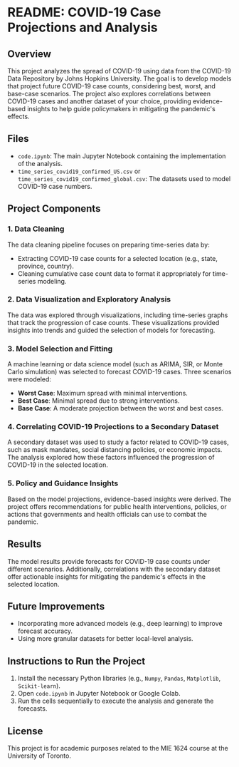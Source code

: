 # README: COVID-19 Case Projections and Analysis

## Overview
This project analyzes the spread of COVID-19 using data from the COVID-19 Data Repository by Johns Hopkins University. The goal is to develop models that project future COVID-19 case counts, considering best, worst, and base-case scenarios. The project also explores correlations between COVID-19 cases and another dataset of your choice, providing evidence-based insights to help guide policymakers in mitigating the pandemic's effects.

## Files
- `code.ipynb`: The main Jupyter Notebook containing the implementation of the analysis.
- `time_series_covid19_confirmed_US.csv` or `time_series_covid19_confirmed_global.csv`: The datasets used to model COVID-19 case numbers.
  
## Project Components

### 1. Data Cleaning
The data cleaning pipeline focuses on preparing time-series data by:
- Extracting COVID-19 case counts for a selected location (e.g., state, province, country).
- Cleaning cumulative case count data to format it appropriately for time-series modeling.

### 2. Data Visualization and Exploratory Analysis
The data was explored through visualizations, including time-series graphs that track the progression of case counts. These visualizations provided insights into trends and guided the selection of models for forecasting.

### 3. Model Selection and Fitting
A machine learning or data science model (such as ARIMA, SIR, or Monte Carlo simulation) was selected to forecast COVID-19 cases. Three scenarios were modeled:
- **Worst Case**: Maximum spread with minimal interventions.
- **Best Case**: Minimal spread due to strong interventions.
- **Base Case**: A moderate projection between the worst and best cases.

### 4. Correlating COVID-19 Projections to a Secondary Dataset
A secondary dataset was used to study a factor related to COVID-19 cases, such as mask mandates, social distancing policies, or economic impacts. The analysis explored how these factors influenced the progression of COVID-19 in the selected location.

### 5. Policy and Guidance Insights
Based on the model projections, evidence-based insights were derived. The project offers recommendations for public health interventions, policies, or actions that governments and health officials can use to combat the pandemic.

## Results
The model results provide forecasts for COVID-19 case counts under different scenarios. Additionally, correlations with the secondary dataset offer actionable insights for mitigating the pandemic's effects in the selected location.

## Future Improvements
- Incorporating more advanced models (e.g., deep learning) to improve forecast accuracy.
- Using more granular datasets for better local-level analysis.

## Instructions to Run the Project
1. Install the necessary Python libraries (e.g., `Numpy`, `Pandas`, `Matplotlib`, `Scikit-learn`).
2. Open `code.ipynb` in Jupyter Notebook or Google Colab.
3. Run the cells sequentially to execute the analysis and generate the forecasts.

## License
This project is for academic purposes related to the MIE 1624 course at the University of Toronto.
